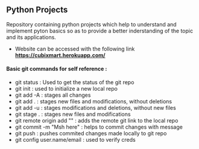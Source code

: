 ## Python Projects

Repository containing python projects which help to understand and implement pyton basics so as to provide a better inderstanding of the topic and its applications.

- Website can be accessed with the following link **https://cubixmart.herokuapp.com/**



#### Basic git commands for self reference :

- git status : Used to get the status of the git repo
- git init : used to initialize a new local repo
- git add -A : stages all changes
- git add . : stages new files and modifications, without deletions
- git add -u : stages modifications and deletions, without new files
- git stage . : stages new files and modifications
- git remote origin add "" : adds the remote git link to the local repo
- git commit -m "Msh here" : helps to commit changes with message
- git push : pushes commited changes made locally to git repo
- git config user.name/email : used to verify creds
